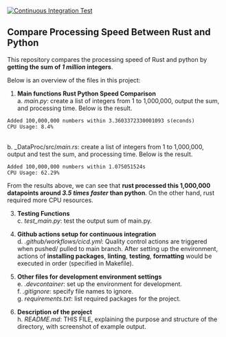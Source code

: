 [![Continuous Integration Test](https://github.com/nogibjj/RustProc_YCLiu/actions/workflows/CICD.yml/badge.svg)](https://github.com/nogibjj/RustProc_YCLiu/actions/workflows/CICD.yml)

## Compare Processing Speed Between Rust and Python 

This repository compares the processing speed of Rust and python by **getting the sum of _1 million_ integers**.

Below is an overview of the files in this project:

1. **Main functions Rust Python Speed Comparison**
   <br>a. _main.py_: create a list of integers from 1 to 1,000,000, output the sum, and processing time. Below is the result.
```
Added 100,000,000 numbers within 3.3603372330001093 s(econds)
CPU Usage: 8.4%
```
   <br>b. _DataProc/src/_main.rs_: create a list of integers from 1 to 1,000,000, output and test the sum, and processing time. Below is the result.
```
Added 100,000,000 numbers within 1.075051524s
CPU Usage: 62.29%
```
From the results above, we can see that **rust processed this 1,000,000 datapoints around _3.5 times faster_ than python**. On the other hand, rust required more CPU resources.
 
3. **Testing Functions**
   <br>c. _test_main.py_: test the output sum of main.py.
   
4. **Github actions setup for continuous integration**
  <br>d. _.github/workflows/cicd.yml_: Quality control actions are triggered when pushed/ pulled to main branch. After setting up the environment, actions of **installing packages**, **linting**, **testing**, **formatting** would be executed in order (specified in Makefile). 

5. **Other files for development environment settings**
  <br>e. _.devcontainer_: set up the environment for development.
  <br>f. _.gitignore_: specify file names to ignore.
  <br>g. _requirements.txt_: list required packages for the project.

6. **Description of the project**
   <br>h. _README.md_: THIS FILE, explaining the purpose and structure of the directory, with screenshot of example output.


